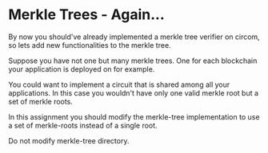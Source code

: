 # Merkle Trees - Again...

By now you should've already implemented a merkle tree verifier on circom, so lets add new functionalities to the merkle tree.

Suppose you have not one but many merkle trees. One for each blockchain your application is deployed on for example.

You could want to implement a circuit that is shared among all your applications. In this case you wouldn't have only one valid merkle root but a set of merkle roots.

In this assignment you should modify the merkle-tree implementation to use a set of merkle-roots instead of a single root.


Do not modify merkle-tree directory.
